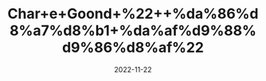 ---
title: 'Char+e+Goond+%22++%da%86%d8%a7%d8%b1+%da%af%d9%88%d9%86%d8%af%22'
date: '2022-11-22' 
metatag: '' 
inventory: '0' 
draft: false 
# meta description 
shortDescripton: 'Arabic+Gum+%22+Arabic+Gum+is+known+to+boost+stamina+and+health%2c+helping+one+keep+away+from+falling+sick+due+to+cold+and+cough.'
description: 'Natural+Gums+%d9%82%d8%af%d8%b1%d8%aa%db%8c+%da%af%d9%88%d9%86%d8%af'
longdescription: ''
tags: ''
brand: ''
subCategory: ''
unit: '50 gm-Pk'
sellCount: '0'
featured: True
# product Price
price: '60.0'
# Product Short Description
shortDescription: 'Arabic+Gum+%22+Arabic+Gum+is+known+to+boost+stamina+and+health%2c+helping+one+keep+away+from+falling+sick+due+to+cold+and+cough.'
productID: '42123EDA-F623-ED11-9968-005056B3A416'
type: 'products'
category: 'Natural+Gums+%d9%82%d8%af%d8%b1%d8%aa%db%8c+%da%af%d9%88%d9%86%d8%af' 
thumnailproduct: 'https://eraconnect.blob.core.windows.net/product-images/aminsaddiquidawakhana/42123EDA-F623-ED11-9968-005056B3A416.webp' 
images:
  - image: 'https://eraconnect.blob.core.windows.net/product-images/aminsaddiquidawakhana/42123EDA-F623-ED11-9968-005056B3A416.webp'  
Variants:
---